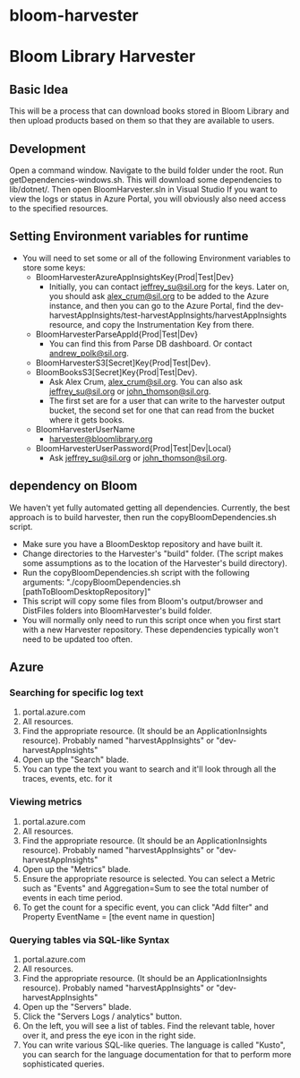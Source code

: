 # bloom-harvester
# Bloom Library Harvester
## Basic Idea
This will be a process that can download books stored in Bloom Library and then upload products based on them so that they are available to users.
## Development
Open a command window. Navigate to the build folder under the root. Run getDependencies-windows.sh. This will download some dependencies to lib/dotnet/.
Then open BloomHarvester.sln in Visual Studio
If you want to view the logs or status in Azure Portal, you will obviously also need access to the specified resources.
## Setting Environment variables for runtime
* You will need to set some or all of the following Environment variables to store some keys:
  * BloomHarvesterAzureAppInsightsKey{Prod|Test|Dev}
    * Initially, you can contact jeffrey_su@sil.org for the keys. Later on, you should ask alex_crum@sil.org to be added to the Azure instance, and then you can go to the Azure Portal, find the dev-harvestAppInsights/test-harvestAppInsights/harvestAppInsights resource, and copy the Instrumentation Key from there.
  * BloomHarvesterParseAppId{Prod|Test|Dev}
    * You can find this from Parse DB dashboard. Or contact andrew_polk@sil.org.
  * BloomHarvesterS3[Secret]Key{Prod|Test|Dev}.
  * BloomBooksS3[Secret]Key{Prod|Test|Dev}.
    * Ask Alex Crum, alex_crum@sil.org. You can also ask jeffrey_su@sil.org or john_thomson@sil.org.
    * The first set are for a user that can write to the harvester output bucket, the second set for one that can read from the bucket where it gets books.
  * BloomHarvesterUserName
    * harvester@bloomlibrary.org
  * BloomHarvesterUserPassword{Prod|Test|Dev|Local}
    * Ask jeffrey_su@sil.org or john_thomson@sil.org.
## dependency on Bloom
We haven't yet fully automated getting all dependencies. Currently, the best approach is to build harvester, then run the copyBloomDependencies.sh script.
- Make sure you have a BloomDesktop repository and have built it.
- Change directories to the Harvester's "build" folder. (The script makes some assumptions as to the location of the Harvester's build directory).
- Run the copyBloomDependencies.sh script with the following arguments: "./copyBloomDependencies.sh [pathToBloomDesktopRepository]"
- This script will copy some files from Bloom's output/browser and DistFiles folders into BloomHarvester's build folder.
- You will normally only need to run this script once when you first start with a new Harvester repository. These dependencies typically won't need to be updated too often.
## Azure
### Searching for specific log text
1. portal.azure.com
2. All resources.
3. Find the appropriate resource. (It should be an ApplicationInsights resource). Probably named "harvestAppInsights" or "dev-harvestAppInsights"
4. Open up the "Search" blade.
5. You can type the text you want to search and it'll look through all the traces, events, etc. for it
### Viewing metrics
1. portal.azure.com
2. All resources.
3. Find the appropriate resource. (It should be an ApplicationInsights resource). Probably named "harvestAppInsights" or "dev-harvestAppInsights"
4. Open up the "Metrics" blade.
5. Ensure the appropriate resource is selected. You can select a Metric such as "Events" and Aggregation=Sum to see the total number of events in each time period.
6. To get the count for a specific event, you can click "Add filter" and Property EventName = [the event name in question]
### Querying tables via SQL-like Syntax
1. portal.azure.com
2. All resources.
3. Find the appropriate resource. (It should be an ApplicationInsights resource). Probably named "harvestAppInsights" or "dev-harvestAppInsights"
4. Open up the "Servers" blade.
5. Click the "Servers Logs / analytics" button.
6. On the left, you will see a list of tables. Find the relevant table, hover over it, and press the eye icon in the right side.
7. You can write various SQL-like queries. The language is called "Kusto", you can search for the language documentation for that to perform more sophisticated queries.
